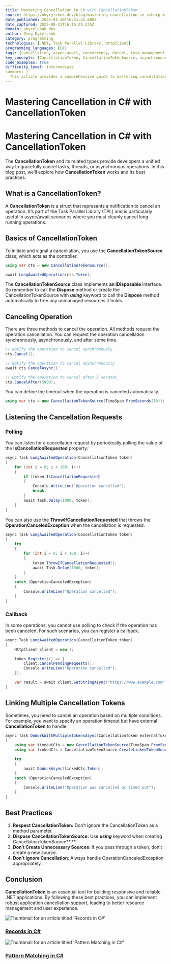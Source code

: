```yaml
---
title: Mastering Cancellation in C# with CancellationToken
source: https://okyrylchuk.dev/blog/mastering-cancellation-in-csharp-with-cancellationtoken/
date_published: 2025-01-10T16:51:35.000Z
date_captured: 2025-08-11T16:16:29.235Z
domain: okyrylchuk.dev
author: Oleg Kyrylchuk
category: programming
technologies: [.NET, Task Parallel Library, HttpClient]
programming_languages: [C#]
tags: [cancellation, async-await, concurrency, dotnet, task-management, asynchronous-programming, error-handling, best-practices]
key_concepts: [CancellationToken, CancellationTokenSource, asynchronous-operations, task-cancellation, polling, callbacks, linked-cancellation-tokens, OperationCanceledException]
code_examples: true
difficulty_level: intermediate
summary: |
  This article provides a comprehensive guide to mastering cancellation in C# using CancellationToken. It explains how CancellationToken and CancellationTokenSource facilitate graceful termination of tasks and asynchronous operations. The post covers various cancellation methods, including synchronous, asynchronous, and timed cancellations. It also demonstrates how to listen for cancellation requests through polling and callback mechanisms, and how to link multiple cancellation tokens for complex scenarios. Finally, it outlines essential best practices for implementing robust cancellation support in .NET applications.
---
```

# Mastering Cancellation in C# with CancellationToken

# Mastering Cancellation in C# with CancellationToken

The **CancellationToken** and its related types provide developers a unified way to gracefully cancel tasks, threads, or asynchronous operations. In this blog post, we’ll explore how **CancellationToken** works and its best practices.

## **What is a CancellationToken?**

A **CancellationToken** is a struct that represents a notification to cancel an operation. It’s part of the Task Parallel Library (TPL) and is particularly useful in async/await scenarios where you must cleanly cancel long-running operations.

## **Basics of CancellationToken**

To initiate and signal a cancellation, you use the **CancellationTokenSource** class, which acts as the controller.

```csharp
using var cts = new CancellationTokenSource();

await LongAwaitedOperation(cts.Token);
```

The **CancellationTokenSource** class implements **an IDisposable** interface. So remember to call the **Dispose** method or create the CancellationTokenSource with _**using**_ keyword to call the **Dispose** method automatically to free any unmanaged resources it holds.

## **Canceling Operation**

There are three methods to cancel the operation. All methods request the operation cancellation. You can request the operation cancellation synchronously, asynchronously, and after some time.

```csharp
// Notify the operation to cancel synchronously
cts.Cancel();

// Notify the operation to cancel asynchronously
await cts.CancelAsync();

// Notify the operation to cancel after 5 seconds
cts.CancelAfter(5000);
```

You can define the timeout when the operation is canceled automatically.

```csharp
using var cts = new CancellationTokenSource(TimeSpan.FromSeconds(10));
```

## **Listening the Cancellation Requests**

### Polling

You can listen for a cancellation request by periodically polling the value of the **IsCancellationRequested** property.

```csharp
async Task LongAwaitedOperation(CancellationToken token)
{
    for (int i = 0; i < 100; i++)
    {
        if (token.IsCancellationRequested)
        {
            Console.WriteLine("Operation cancelled");
            break;
        }
        await Task.Delay(1000, token);
    }
}
```

You can also use the **ThrowIfCancellationRequested** that throws the **OperationCanceledException** when the cancellation is requested.

```csharp
async Task LongAwaitedOperation(CancellationToken token)
{
    try
    {
        for (int i = 0; i < 100; i++)
        {
            token.ThrowIfCancellationRequested();
            await Task.Delay(1000, token);
        }
    }
    catch (OperationCanceledException)
    {
        Console.WriteLine("Operation cancelled");
    }
}
```

### Callback

In some operations, you cannot use polling to check if the operation has been canceled. For such scenarios, you can register a callback.

```csharp
async Task LongAwaitedOperation(CancellationToken token)
{
    HttpClient client = new();

    token.Register(() => {
        client.CancelPendingRequests();
        Console.WriteLine("Operation cancelled");
    });

    var result = await client.GetStringAsync("https://www.example.com");
}
```

## **Linking Multiple Cancellation Tokens**

Sometimes, you need to cancel an operation based on multiple conditions. For example, you want to specify an operation timeout but have external **CancellationToken** to handle.

```csharp
async Task DoWorkWithMultipleTokensAsync(CancellationToken externalToken)
{
    using var timeoutCts = new CancellationTokenSource(TimeSpan.FromSeconds(5));
    using var linkedCts = CancellationTokenSource.CreateLinkedTokenSource(externalToken, timeoutCts.Token);

    try
    {
        await DoWorkAsync(linkedCts.Token);
    }
    catch (OperationCanceledException)
    {
        Console.WriteLine("Operation was cancelled or timed out");
    }
}
```

## **Best Practices**

1.  **Respect CancellationToken:** Don’t ignore the CancellationToken as a method parameter.
2.  **Dispose** **CancellationTokenSource:** Use _**using**_ keyword when creating CancellationTokenSource**.**
3.  **Don’t Create Unnecessary Sources**: If you pass through a token, don’t create a new source.
4.  **Don’t Ignore Cancellation**: Always handle OperationCanceledException appropriately.

## **Conclusion**

**CancellationToken** is an essential tool for building responsive and reliable .NET applications. By following these best practices, you can implement robust application cancellation support, leading to better resource management and user experience.

![Thumbnail for an article titled 'Records in C#'](https://okyrylchuk.dev/wp-content/uploads/2024/09/featured5.png.webp)

### [Records in C#](https://okyrylchuk.dev/blog/records-in-csharp/)

![Thumbnail for an article titled 'Pattern Matching in C#'](https://okyrylchuk.dev/wp-content/uploads/2024/09/featured6.png.webp)

### [Pattern Matching in C#](https://okyrylchuk.dev/blog/pattern-matching-in-csharp/)
